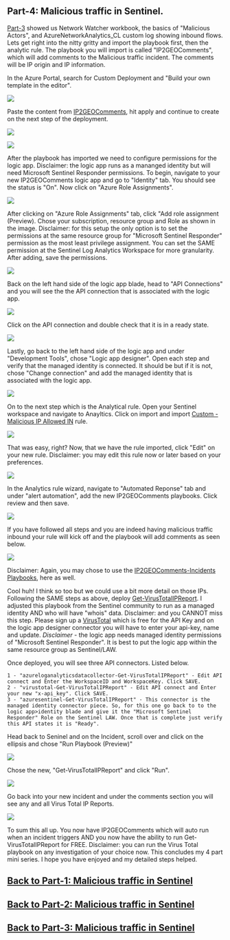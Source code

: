 ## Part-4: Malicious traffic in Sentinel. ## 

[Part-3](https://github.com/Cyberlorians/Articles/blob/main/MaliciousActivityandSentinelP3.md) showed us Network Watcher workbook, the basics of "Malicious Actors", and AzureNetworkAnalytics_CL custom log showing inbound flows. Lets get right into the nitty gritty and import the playbook first, then the analytic rule. The playbook you will import is called "IP2GEOComments", which will add comments to the Malicious traffic incident. The comments will be IP origin and IP information.

In the Azure Portal, search for Custom Deployment and "Build your own template in the editor".

![](https://github.com/Cyberlorians/uploadedimages/blob/main/customteplatelogicapp.png)

Paste the content from [IP2GEOComments](https://github.com/Cyberlorians/Sentinel/blob/main/Playbooks/IP2GEOComments.json), hit apply and continue to create on the next step of the deployment.

![](https://github.com/Cyberlorians/uploadedimages/blob/main/customtemplatelogicapptemplate.png)

![](https://github.com/Cyberlorians/uploadedimages/blob/main/customtemplatelogicappcreate.png)

After the playbook has imported we need to configure permissions for the logic app. Disclaimer: the logic app runs as a mananged identity but will need Microsoft Sentinel Responder permissions. To begin, navigate to your new IP2GEOComments logic app and go to "Identity" tab. You should see the status is "On". Now click on "Azure Role Assignments".

![](https://github.com/Cyberlorians/uploadedimages/blob/main/logicapppermissions.png)

After clicking on "Azure Role Assignments" tab, click "Add role assignment (Preview). Chose your subscription, resource group and Role as shown in the image. Disclaimer: for this setup the only option is to set the permissions at the same resource group for "Microsoft Sentinel Responder" permission as the most least privilege assignment. You can set the SAME permission at the Sentinel Log Analytics Workspace for more granularity. After adding, save the permissions.

![](https://github.com/Cyberlorians/uploadedimages/blob/main/logicapppermissions2.png)

Back on the left hand side of the logic app blade, head to "API Connections" and you will see the the API connection that is associated with the logic app.

![](https://github.com/Cyberlorians/uploadedimages/blob/main/logicappapiverify.png)

Click on the API connection and double check that it is in a ready state.

![](https://github.com/Cyberlorians/uploadedimages/blob/main/logicappverify2.png)

Lastly, go back to the left hand side of the logic app and under "Development Tools", chose "Logic app designer". Open each step and verify that the managed identity is connected. It should be but if it is not, chose "Change connection" and add the managed identity that is associated with the logic app.

![](https://github.com/Cyberlorians/uploadedimages/blob/main/logicappdesignerverify.png)

On to the next step which is the Analytical rule. Open your Sentinel workspace and navigate to Anayltics. Click on import and import [Custom - Malicious IP Allowed IN](https://github.com/Cyberlorians/Sentinel/blob/main/Analytic%20Rules/Custom%20-%20Malicious%20IP%20Allowed%20IN.json) rule. 

![](https://github.com/Cyberlorians/uploadedimages/blob/main/allowmaliciousinrule.png)

That was easy, right? Now, that we have the rule imported, click "Edit" on your new rule. Disclaimer: you may edit this rule now or later based on your preferences.

![](https://github.com/Cyberlorians/uploadedimages/blob/main/maliciousINruleEDIT.png)

In the Analytics rule wizard, navigate to "Automated Reponse" tab and under "alert automation", add the new IP2GEOComments playbooks. Click review and then save. 

![](https://github.com/Cyberlorians/uploadedimages/blob/main/ip2geoautoresponse.png)

If you have followed all steps and you are indeed having malicious traffic inbound your rule will kick off and the playbook will add comments as seen below.

![](https://github.com/Cyberlorians/uploadedimages/blob/main/ip2geotagsworking.png)

Disclaimer: Again, you may chose to use the [IP2GEOComments-Incidents Playbooks](https://github.com/Cyberlorians/Sentinel/blob/main/Playbooks/IP2GEOComments-Incident.json), here as well.

Cool huh! I think so too but we could use a bit more detail on those IPs. Following the SAME steps as above, deploy [Get-VirusTotalIPReport](https://github.com/Cyberlorians/Sentinel/blob/main/Playbooks/Get-VirusTotalIPReport.json). I adjusted this playbook from the Sentinel community to run as a managed identity AND who will have "whois" data. Disclaimer: and you CANNOT miss this step. Please sign up a [VirusTotal](https://www.virustotal.com/gui/home/upload) which is free for the API Key and on the logic app designer connector you will have to enter your api-key, name and update. *Disclaimer* - the logic app needs managed identity permissions of "Microsoft Sentinel Responder". It is best to put the logic app within the same resource group as Sentinel/LAW.

Once deployed, you will see three API connectors. Listed below.

	1 - "azureloganalyticsdatacollector-Get-VirusTotalIPReport" - Edit API connect and Enter the WorkspaceID and WorkspaceKey. Click SAVE.
	2 - "virustotal-Get-VirusTotalIPReport" - Edit API connect and Enter your new "x-api_key". Click SAVE.
	3 - "azuresentinel-Get-VirusTotalIPReport" - This connector is the managed identity connector piece. So, for this one go back to to the logic app>identity blade and give it the "Microsoft Sentinel Responder" Role on the Sentinel LAW. Once that is complete just verify this API states it is "Ready".

Head back to Seninel and on the Incident, scroll over and click on the ellipsis and chose "Run Playbook (Preview)"

![](https://github.com/Cyberlorians/uploadedimages/blob/main/getvirustotalrunplaybook.png)

Chose the new, "Get-VirusTotalIPReport" and click "Run".

![](https://github.com/Cyberlorians/uploadedimages/blob/main/getvtrun.png)

Go back into your new incident and under the comments section you will see any and all Virus Total IP Reports.

![](https://github.com/Cyberlorians/uploadedimages/blob/main/getvtcomments.png)

To sum this all up. You now have IP2GEOComments which will auto run when an incident triggers AND you now have the ability to run Get-VirusTotalIPReport for FREE. Disclaimer: you can run the Virus Total playbook on any investigation of your choice now. This concludes my 4 part mini series. I hope you have enjoyed and my detailed steps helped.

## [Back to Part-1: Malicious traffic in Sentinel](https://github.com/Cyberlorians/Articles/blob/main/MaliciousActivityandSentinelP1.md) ##
## [Back to Part-2: Malicious traffic in Sentinel](https://github.com/Cyberlorians/Articles/blob/main/MaliciousActivityandSentinelP2.md) ##
## [Back to Part-3: Malicious traffic in Sentinel](https://github.com/Cyberlorians/Articles/blob/main/MaliciousActivityandSentinelP3.md) ##
